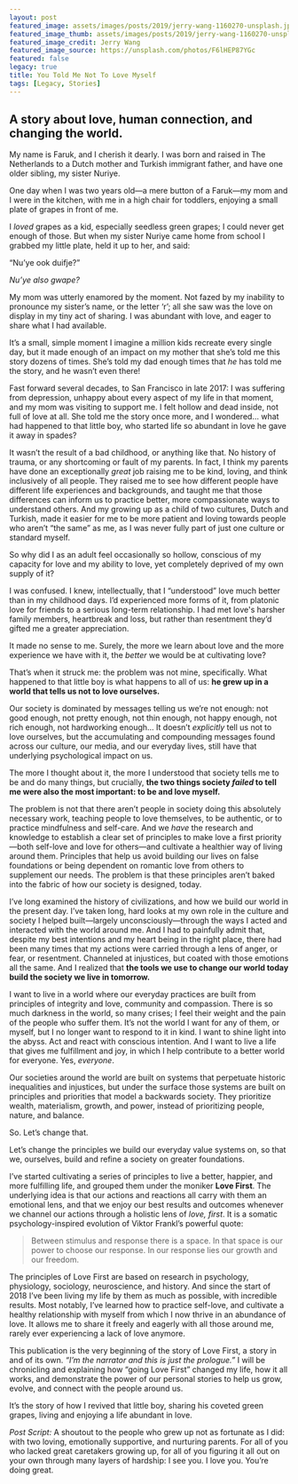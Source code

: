 ```yaml
---
layout: post
featured_image: assets/images/posts/2019/jerry-wang-1160270-unsplash.jpg
featured_image_thumb: assets/images/posts/2019/jerry-wang-1160270-unsplash_thumbnail.jpg
featured_image_credit: Jerry Wang
featured_image_source: https://unsplash.com/photos/F6lHEP87YGc
featured: false
legacy: true
title: You Told Me Not To Love Myself
tags: [Legacy, Stories]
---
```


## A story about love, human connection, and changing the world.
<!--more-->

My name is Faruk, and I cherish it dearly. I was born and raised in The Netherlands to a Dutch mother and Turkish immigrant father, and have one older sibling, my sister Nuriye.

One day when I was two years old—a mere button of a Faruk—my mom and I were in the kitchen, with me in a high chair for toddlers, enjoying a small plate of grapes in front of me.

I _loved_ grapes as a kid, especially seedless green grapes; I could never get enough of those. But when my sister Nuriye came home from school I grabbed my little plate, held it up to her, and said:

“Nu’ye ook duifje?”

_Nu’ye also gwape?_

My mom was utterly enamored by the moment. Not fazed by my inability to pronounce my sister’s name, or the letter ‘r’; all she saw was the love on display in my tiny act of sharing. I was abundant with love, and eager to share what I had available.

It’s a small, simple moment I imagine a million kids recreate every single day, but it made enough of an impact on my mother that she’s told me this story dozens of times. She’s told my dad enough times that _he_ has told me the story, and he wasn’t even there!

Fast forward several decades, to San Francisco in late 2017: I was suffering from depression, unhappy about every aspect of my life in that moment, and my mom was visiting to support me. I felt hollow and dead inside, not full of love at all. She told me the story once more, and I wondered… what had happened to that little boy, who started life so abundant in love he gave it away in spades?

It wasn’t the result of a bad childhood, or anything like that. No history of trauma, or any shortcoming or fault of my parents. In fact, I think my parents have done an exceptionally _great_ job raising me to be kind, loving, and think inclusively of all people. They raised me to see how different people have different life experiences and backgrounds, and taught me that those differences can inform us to practice better, more compassionate ways to understand others. And my growing up as a child of two cultures, Dutch and Turkish, made it easier for me to be more patient and loving towards people who aren’t “the same” as me, as I was never fully part of just one culture or standard myself.

So why did I as an adult feel occasionally so hollow, conscious of my capacity for love and my ability to love, yet completely deprived of my own supply of it?

I was confused. I knew, intellectually, that I “understood” love much better than in my childhood days. I’d experienced more forms of it, from platonic love for friends to a serious long-term relationship. I had met love's harsher family members, heartbreak and loss, but rather than resentment they’d gifted me a greater appreciation.

It made no sense to me. Surely, the more we learn about love and the more experience we have with it, the _better_ we would be at cultivating love?

That’s when it struck me: the problem was not mine, specifically. What happened to that little boy is what happens to all of us: **he grew up in a world that tells us not to love ourselves.**

Our society is dominated by messages telling us we’re not enough: not good enough, not pretty enough, not thin enough, not happy enough, not rich enough, not hardworking enough… It doesn’t _explicitly_ tell us not to love ourselves, but the accumulating and compounding messages found across our culture, our media, and our everyday lives, still have that underlying psychological impact on us.

The more I thought about it, the more I understood that society tells me to be and do many things, but crucially, **the two things society _failed_ to tell me were also the most important: to be and love myself.**

The problem is not that there aren’t people in society doing this absolutely necessary work, teaching people to love themselves, to be authentic, or to practice mindfulness and self-care. And we _have_ the research and knowledge to establish a clear set of principles to make love a first priority—both self-love and love for others—and cultivate a healthier way of living around them. Principles that help us avoid building our lives on false foundations or being dependent on romantic love from others to supplement our needs. The problem is that these principles aren’t baked into the fabric of how our society is designed, today.

I’ve long examined the history of civilizations, and how we build our world in the present day. I’ve taken long, hard looks at my own role in the culture and society I helped built—largely unconsciously—through the ways I acted and interacted with the world around me. And I had to painfully admit that, despite my best intentions and my heart being in the right place, there had been many times that my actions were carried through a lens of anger, or fear, or resentment. Channeled at injustices, but coated with those emotions all the same. And I realized that **the tools we use to change our world today build the society we live in tomorrow.**

I want to live in a world where our everyday practices are built from principles of integrity and love, community and compassion. There is so much darkness in the world, so many crises; I feel their weight and the pain of the people who suffer them. It’s not the world I want for any of them, or myself, but I no longer want to respond to it in kind. I want to shine light into the abyss. Act and react with conscious intention. And I want to live a life that gives me fulfillment and joy, in which I help contribute to a better world for everyone. Yes, _everyone_.

Our societies around the world are built on systems that perpetuate historic inequalities and injustices, but under the surface those systems are built on principles and priorities that model a backwards society. They prioritize wealth, materialism, growth, and power, instead of prioritizing people, nature, and balance.

So. Let’s change that.

Let’s change the principles we build our everyday value systems on, so that we, ourselves, build and refine a society on greater foundations.

I’ve started cultivating a series of principles to live a better, happier, and more fulfilling life, and grouped them under the moniker **Love First**. The underlying idea is that our actions and reactions all carry with them an emotional lens, and that we enjoy our best results and outcomes whenever we channel our actions through a holistic lens of _love, first_. It is a somatic psychology-inspired evolution of Viktor Frankl’s powerful quote:

> Between stimulus and response there is a space. In that space is our power to choose our response. In our response lies our growth and our freedom.

The principles of Love First are based on research in psychology, physiology, sociology, neuroscience, and history. And since the start of 2018 I’ve been living my life by them as much as possible, with incredible results. Most notably, I’ve learned how to practice self-love, and cultivate a healthy relationship with myself from which I now thrive in an abundance of love. It allows me to share it freely and eagerly with all those around me, rarely ever experiencing a lack of love anymore.

This publication is the very beginning of the story of Love First, a story in and of its own. _“I’m the narrator and this is just the prologue.”_ I will be chronicling and explaining how “going Love First” changed my life, how it all works, and demonstrate the power of our personal stories to help us grow, evolve, and connect with the people around us.

It’s the story of how I revived that little boy, sharing his coveted green grapes, living and enjoying a life abundant in love.


_Post Script:_
A shoutout to the people who grew up not as fortunate as I did: with two loving, emotionally supportive, and nurturing parents. For all of you who lacked great caretakers growing up, for all of you figuring it all out on your own through many layers of hardship: I see you. I love you. You’re doing great.
